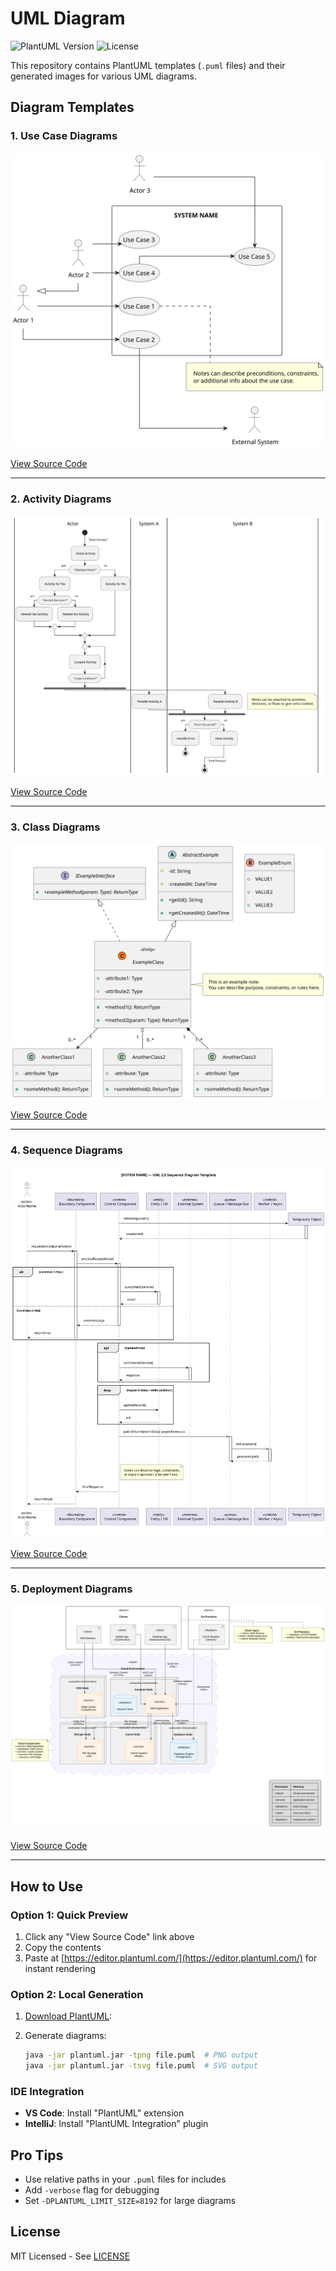 # UML Diagram

![PlantUML Version](https://img.shields.io/badge/PlantUML-blue)
![License](https://img.shields.io/badge/License-MIT-green)

This repository contains PlantUML templates (`.puml` files) and their generated images for various UML diagrams.

## Diagram Templates

### 1. Use Case Diagrams

![Use Case Example](usecase/plantuml_usecase.svg)

[View Source Code](usecase/plantuml_usecase.puml)

---

### 2. Activity Diagrams

![Activity Example](activity/plantuml_activity.svg)

[View Source Code](activity/plantuml_activity.puml)

---

### 3. Class Diagrams

![Class Example](class/plantuml_class.svg)

[View Source Code](class/plantuml_class.puml)

---

### 4. Sequence Diagrams

![Sequence Example](sequence/plantuml_sequence.svg)

[View Source Code](sequence/plantuml_sequence.puml)

---

### 5. Deployment Diagrams

![Deployment Example](deployment/plantuml_deployment.svg)

[View Source Code](deployment/plantuml_deployment.puml)

---

## How to Use

### Option 1: Quick Preview

1. Click any "View Source Code" link above
2. Copy the contents
3. Paste at [https://editor.plantuml.com/](https://editor.plantuml.com/) for instant rendering

### Option 2: Local Generation

1. [Download PlantUML](https://plantuml.com/download):

2. Generate diagrams:

   ```bash
   java -jar plantuml.jar -tpng file.puml  # PNG output
   java -jar plantuml.jar -tsvg file.puml  # SVG output
   ```

### IDE Integration

- **VS Code**: Install "PlantUML" extension
- **IntelliJ**: Install "PlantUML Integration" plugin

## Pro Tips

- Use relative paths in your `.puml` files for includes
- Add `-verbose` flag for debugging
- Set `-DPLANTUML_LIMIT_SIZE=8192` for large diagrams

## License

MIT Licensed - See [LICENSE](LICENSE)
